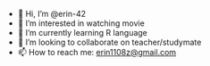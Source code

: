 - 👋 Hi, I’m @erin-42
- 👀 I’m interested in watching movie
- 🌱 I’m currently learning R language
- 💞️ I’m looking to collaborate on teacher/studymate
- 📫 How to reach me: erin1108z@gmail.com

<!---
erin-42/erin-42 is a ✨ special ✨ repository because its `README.md` (this file) appears on your GitHub profile.
You can click the Preview link to take a look at your changes.
---> 

